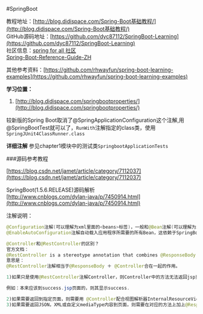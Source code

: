#SpringBoot

教程地址：[http://blog.didispace.com/Spring-Boot基础教程/](http://blog.didispace.com/Spring-Boot基础教程/)  
GitHub源码地址：[https://github.com/dyc87112/SpringBoot-Learning](https://github.com/dyc87112/SpringBoot-Learning)   
社区信息：[spring for all 社区](http://www.spring4all.com/)  
[Spring-Boot-Reference-Guide-ZH](http://blog.didispace.com/books/spring-boot-reference/)

其他参考资料：[https://github.com/rhwayfun/spring-boot-learning-examples](https://github.com/rhwayfun/spring-boot-learning-examples)

**学习位置：**  
1. [http://blog.didispace.com/springbootproperties/](http://blog.didispace.com/springbootproperties/)

较新版的Spring Boot取消了@SpringApplicationConfiguration这个注解,用@SpringBootTest就可以了，`RunWith`注解指定的class类，使用`SpringJUnit4ClassRunner.class`

**详细注解** 参见chapter1模块中的测试类`SpringbootApplicationTests`

###源码参考教程

[https://blog.csdn.net/jamet/article/category/7112037](https://blog.csdn.net/jamet/article/category/7112037)

SpringBoot(1.5.6.RELEASE)源码解析  
[http://www.cnblogs.com/dylan-java/p/7450914.html](http://www.cnblogs.com/dylan-java/p/7450914.html)

注解说明：

```java
@Configuration注解(可以理解为xml里面的<beans>标签)，一般和@Bean注解(可以理解为xml里面的<bean>标签)搭配使用。使用这2个注解可以创建一个配置类
@EnableAutoConfiguration注解自动载入应用程序所需要的所有Bean，这依赖于SpringBoot在类路径中的查找

@Controller和@RestController的区别？
官方文档：
@RestController is a stereotype annotation that combines @ResponseBody and @Controller.
意思是：
@RestController注解相当于@ResponseBody ＋ @Controller合在一起的作用。

1)如果只是使用@RestController注解Controller，则Controller中的方法无法返回jsp页面，配置的视图解析器InternalResourceViewResolver不起作用，返回的内容就是Return 里的内容。

例如：本来应该到success.jsp页面的，则其显示success.

2)如果需要返回到指定页面，则需要用 @Controller配合视图解析器InternalResourceViewResolver才行。
3)如果需要返回JSON，XML或自定义mediaType内容到页面，则需要在对应的方法上加上@ResponseBody注解。
```